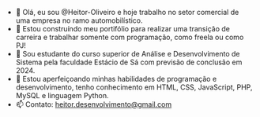 - 👋 Olá, eu sou @Heitor-Oliveiro e hoje trabalho no setor comercial de uma empresa no ramo automobilístico.
- 👀 Estou construíndo meu portifólio para realizar uma transição de carreira e trabalhar somente com programação, como freela ou como PJ!
- 🌱 Sou estudante do curso superior de Análise e Desenvolvimento de Sistema pela faculdade Estácio de Sá com previsão de conclusão em 2024.
- 💞️ Estou aperfeiçoando minhas habilidades de programação e desenvolvimento, tenho conhecimento em HTML, CSS, JavaScript, PHP, MySQL e linguagem Python.
- 📫 Contato: heitor.desenvolvimento@gmail.com

<!---
Heitor-Oliveiro/Heitor-Oliveiro is a ✨ special ✨ repository because its `README.md` (this file) appears on your GitHub profile.
You can click the Preview link to take a look at your changes.
--->

